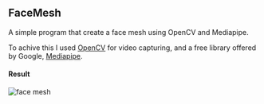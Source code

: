 ## FaceMesh
A simple program that create a face mesh using OpenCV and Mediapipe.

To achive this I used [OpenCV](https://opencv.org/) for video capturing, and a free library offered by Google, [Mediapipe](https://mediapipe.dev/). 

#### Result
![face mesh](https://user-images.githubusercontent.com/68144408/134695513-5715dced-670d-476d-8750-a04106badff8.gif)

